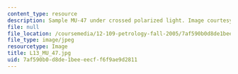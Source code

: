 ```yaml
---
content_type: resource
description: Sample MU-47 under crossed polarized light. Image courtesy of MIT OCW.
file: null
file_location: /coursemedia/12-109-petrology-fall-2005/7af590b0d8de1beeeecff6f9ae9d2811_L13_MU_47.jpg
file_type: image/jpeg
resourcetype: Image
title: L13_MU_47.jpg
uid: 7af590b0-d8de-1bee-eecf-f6f9ae9d2811
---
```

